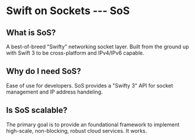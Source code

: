 # Swift on Sockets --- SoS

## What is SoS?
A best-of-breed "Swifty" networking socket layer. Built from the ground up with Swift 3 to be cross-platform and IPv4/IPv6 capable.

## Why do I need SoS?
Ease of use for developers. SoS provides a "Swifty 3" API for socket management and IP address handeling.

## Is SoS scalable?
The primary goal is to provide an foundational framework to implement high-scale, non-blocking, robust cloud services. It works.
